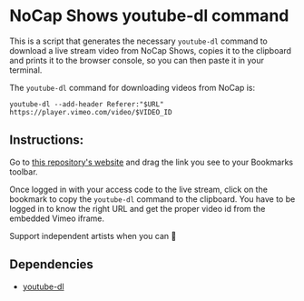 # NoCap Shows youtube-dl command

This is a script that generates the necessary `youtube-dl` command to download a live stream video from NoCap Shows, copies it to the clipboard and prints it to the browser console, so you can then paste it in your terminal.

The `youtube-dl` command for downloading videos from NoCap is:
```
youtube-dl --add-header Referer:"$URL" https://player.vimeo.com/video/$VIDEO_ID
```

## Instructions:

Go to [this repository's website](https://picandocodigo.github.io/nocap-downloader/) and drag the link you see to your Bookmarks toolbar.

Once logged in with your access code to the live stream, click on the bookmark to copy the `youtube-dl` command to the clipboard. You have to be logged in to know the right URL and get the proper video id from the embedded Vimeo iframe.

Support independent artists when you can :metal:

## Dependencies

* [youtube-dl](https://github.com/ytdl-org/youtube-dl)
